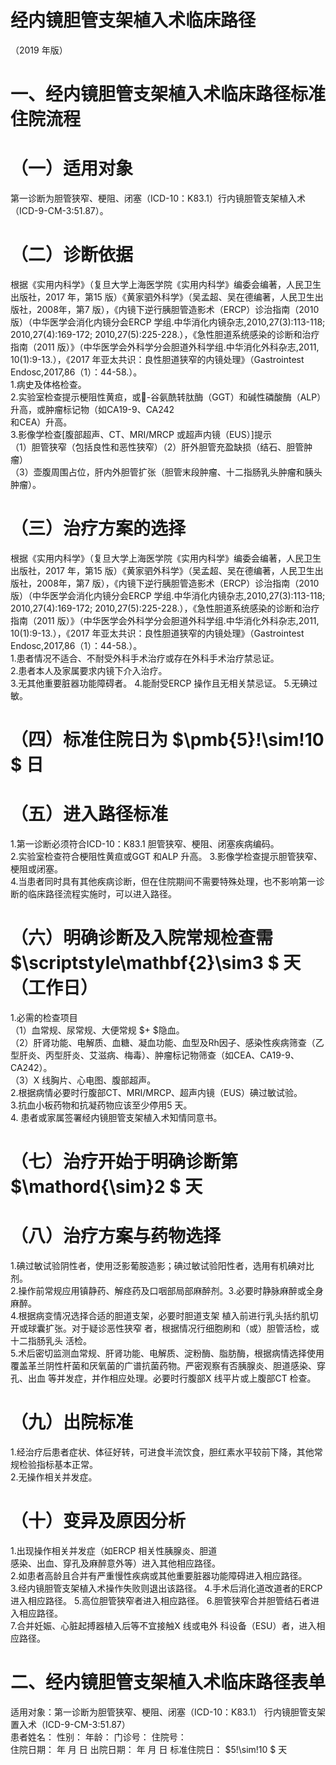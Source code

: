 # 经内镜胆管支架植入术临床路径  
（2019 年版）  
# 一、经内镜胆管支架植入术临床路径标准住院流程  
# （一）适用对象  
第一诊断为胆管狭窄、梗阻、闭塞（ICD-10：K83.1）行内镜胆管支架植入术（ICD-9-CM-3:51.87）。  
# （二）诊断依据  
根据《实用内科学》（复旦大学上海医学院《实用内科学》编委会编著，人民卫生出版社，2017 年，第15 版）《黄家驷外科学》（吴孟超、吴在德编著，人民卫生出版社，2008年，第7 版），《内镜下逆行胰胆管造影术（ERCP）诊治指南（2010 版）（中华医学会消化内镜分会ERCP 学组.中华消化内镜杂志,2010,27(3):113-118; 2010,27(4):169-172; 2010,27(5):225-228.），《急性胆道系统感染的诊断和治疗指南（2011 版）》（中华医学会外科学分会胆道外科学组.中华消化外科杂志,2011, 10(1):9-13.），《2017 年亚太共识：良性胆道狭窄的内镜处理》（Gastrointest Endosc,2017,86（1）：44-58.）。  
1.病史及体格检查。  
2.实验室检查提示梗阻性黄疸，或-谷氨酰转肽酶（GGT）和碱性磷酸酶（ALP）升高，或肿瘤标记物（如CA19-9、CA242  
和CEA）升高。  
3.影像学检查[腹部超声、CT、MRI/MRCP 或超声内镜（EUS）]提示  
（1）胆管狭窄（包括良性和恶性狭窄）（2）肝外胆管充盈缺损（结石、胆管肿瘤）  
（3）壶腹周围占位，肝内外胆管扩张（胆管末段肿瘤、十二指肠乳头肿瘤和胰头肿瘤）。  
# （三）治疗方案的选择  
根据《实用内科学》（复旦大学上海医学院《实用内科学》编委会编著，人民卫生出版社，2017 年，第15 版）《黄家驷外科学》（吴孟超、吴在德编著，人民卫生出版社，2008年，第7 版），《内镜下逆行胰胆管造影术（ERCP）诊治指南（2010 版）（中华医学会消化内镜分会ERCP 学组.中华消化内镜杂志,2010,27(3):113-118; 2010,27(4):169-172; 2010,27(5):225-228.），《急性胆道系统感染的诊断和治疗指南（2011 版）》（中华医学会外科学分会胆道外科学组.中华消化外科杂志,2011, 10(1):9-13.），《2017 年亚太共识：良性胆道狭窄的内镜处理》（Gastrointest Endosc,2017,86（1）：44-58.）。  
1.患者情况不适合、不耐受外科手术治疗或存在外科手术治疗禁忌证。  
2.患者本人及家属要求内镜下介入治疗。  
3.无其他重要脏器功能障碍者。 4.能耐受ERCP 操作且无相关禁忌证。 5.无碘过敏。  
# （四）标准住院日为 $\pmb{5}\!\sim\!10 $ 日  
# （五）进入路径标准  
1.第一诊断必须符合ICD-10：K83.1 胆管狭窄、梗阻、闭塞疾病编码。  
2.实验室检查符合梗阻性黄疸或GGT 和ALP 升高。 3.影像学检查提示胆管狭窄、梗阻或闭塞。  
4.当患者同时具有其他疾病诊断，但在住院期间不需要特殊处理，也不影响第一诊断的临床路径流程实施时，可以进入路径。  
# （六）明确诊断及入院常规检查需 $\scriptstyle\mathbf{2}\sim3 $ 天（工作日）  
1.必需的检查项目  
（1）血常规、尿常规、大便常规 $+ $隐血。  
（2）肝肾功能、电解质、血糖、凝血功能、血型及Rh因子、感染性疾病筛查（乙型肝炎、丙型肝炎、艾滋病、梅毒）、肿瘤标记物筛查（如CEA、CA19-9、CA242）。  
（3）X 线胸片、心电图、腹部超声。  
2.根据病情必要时行腹部CT、MRI/MRCP、超声内镜（EUS）碘过敏试验。  
3.抗血小板药物和抗凝药物应该至少停用5 天。  
4. 患者或家属签署经内镜胆管支架植入术知情同意书。  
# （七）治疗开始于明确诊断第 $\mathord{\sim}2 $ 天  
# （八）治疗方案与药物选择  
1.碘过敏试验阴性者，使用泛影葡胺造影；碘过敏试验阳性者，选用有机碘对比剂。  
2.操作前常规应用镇静药、解痉药及口咽部局部麻醉剂。3.必要时静脉麻醉或全身麻醉。  
4.根据病变情况选择合适的胆道支架，必要时胆道支架 植入前进行乳头括约肌切开或球囊扩张。对于疑诊恶性狭窄 者，根据情况行细胞刷和（或）胆管活检，或十二指肠乳头 活检。  
5.术后密切监测血常规、肝肾功能、电解质、淀粉酶、脂肪酶，根据病情选择使用覆盖革兰阴性杆菌和厌氧菌的广谱抗菌药物。严密观察有否胰腺炎、胆道感染、穿孔、出血 等并发症，并作相应处理。必要时行腹部X 线平片或上腹部CT 检查。  
# （九）出院标准  
1.经治疗后患者症状、体征好转，可进食半流饮食，胆红素水平较前下降，其他常规检验指标基本正常。  
2.无操作相关并发症。  
# （十）变异及原因分析  
1.出现操作相关并发症（如ERCP 相关性胰腺炎、胆道  
感染、出血、穿孔及麻醉意外等）进入其他相应路径。  
2.如患者高龄且合并有严重慢性疾病或其他重要脏器功能障碍进入相应路径。  
3.经内镜胆管支架植入术操作失败则退出该路径。 4.手术后消化道改道者的ERCP 进入相应路径。 5.高位胆管狭窄者进入相应路径。 6.胆管狭窄合并胆管结石者进入相应路径。  
7.合并妊娠、心脏起搏器植入后等不宜接触X 线或电外 科设备（ESU）者，进入相应路径。  
# 二、经内镜胆管支架植入术临床路径表单  
适用对象：第一诊断为胆管狭窄、梗阻、闭塞（ICD-10：K83.1） 行内镜胆管支架置入术（ICD-9-CM-3:51.87）  
患者姓名：             性别：       年龄：        门诊号：      住院号：  
住院日期：    年    月    日  出院日期：    年    月    日  标准住院日： $5\!\sim\!10 $ 天  
